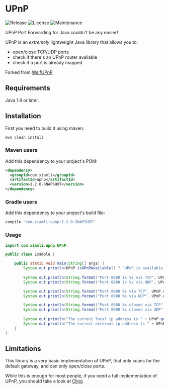 # UPnP 

![Release](https://img.shields.io/badge/release-1.2.0-brightgreen)
![License](https://img.shields.io/badge/license-LGPL%20%3E%3D%202.1-blue)
![Maintenance](https://img.shields.io/maintenance/yes/2019.svg)

UPnP Port Forwarding for Java couldn't be any easier!

UPnP is an _extremely_ lightweight Java library that allows you to:

- open/close TCP/UDP ports
- check if there's an UPnP router available
- check if a port is already mapped

Forked from [WaifUPnP](https://github.com/adolfintel/WaifUPnP)

## Requirements

Java 1.8 or later.

## Installation

First you need to build it using maven:

```bash
mvn clean install
```
 
### Maven users

Add this dependency to your project's POM:

```xml
<dependency>
  <groupId>com.xiamli</groupId>
  <artifactId>upnp</artifactId>
  <version>1.2.0-SNAPSHOT</version>
</dependency>
```

### Gradle users

Add this dependency to your project's build file:

```groovy
compile "com.xiamli:upnp:1.2.0-SNAPSHOT"
```

### Usage

```java
import com.xiamli.upnp.UPnP;

public class Example {

    public static void main(String[] args) {
        System.out.println(UPnP.isUPnPAvailable() ? "UPnP is available!" : "UPnP isn't available.");
        
        System.out.println(String.format("Port 8080 is %s via TCP", UPnP.isMappedTCP(8080) ? "open" : "closed"));
        System.out.println(String.format("Port 8080 is %s via UDP", UPnP.isMappedUDP(8080) ? "open" : "closed"));

        System.out.println(String.format("Port 8080 %s via TCP", UPnP.openPortTCP(8080) ? "is now open" : "couldn't be opened"));
        System.out.println(String.format("Port 8080 %s via UDP", UPnP.openPortUDP(8080) ? "is now open" : "couldn't be opened"));

        System.out.println(String.format("Port 8080 %s closed via TCP", UPnP.closePortTCP(8080) ? "is now" : "couldn't be"));
        System.out.println(String.format("Port 8080 %s closed via UDP", UPnP.closePortUDP(8080) ? "is now" : "couldn't be"));
        
        System.out.println("The currect local ip address is " + UPnP.getLocalIP());
        System.out.println("The currect external ip address is " + UPnP.getExternalIP());
    }
}
```

## Limitations

This library is a very basic implementation of UPnP, that only scans for the default gateway, and can only open/close ports.

While this is enough for most people, if you need a full implementation of UPnP, you should take a look at [Cling](http://4thline.org/projects/cling/)